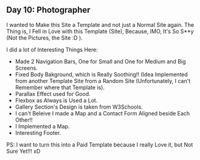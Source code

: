 ## Day 10: Photographer

I wanted to Make this Site a Template and not just a Normal Site again. The Thing is, I Fell in Love with this Template (Site), Because, IMO, It's So S**y (Not the Pictures, the Site :D ).

I did a lot of Interesting Things Here:
- Made 2 Navigation Bars, One for Small and One for Medium and Big Screens.
- Fixed Body Bakground, which is Really Soothing!! (Idea Implemented from another Template Site from a Random Site (Unfortunately, I can't Remember where that Template is).
- Parallax Effect used for Good.
- Flexbox as Always is Used a Lot.
- Gallery Section's Design is taken from W3Schools.
- I can't Beleive I made a Map and a Contact Form Aligned beside Each Other!!
- I Implemented a Map.
- Interesting Footer.

PS: I want to turn this into a Paid Template because I really Love it, but Not Sure Yet!!! xD
